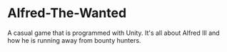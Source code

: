 # Alfred-The-Wanted
A casual game that is programmed with Unity. It's all about  Alfred Ill and how he is running away from bounty hunters.
